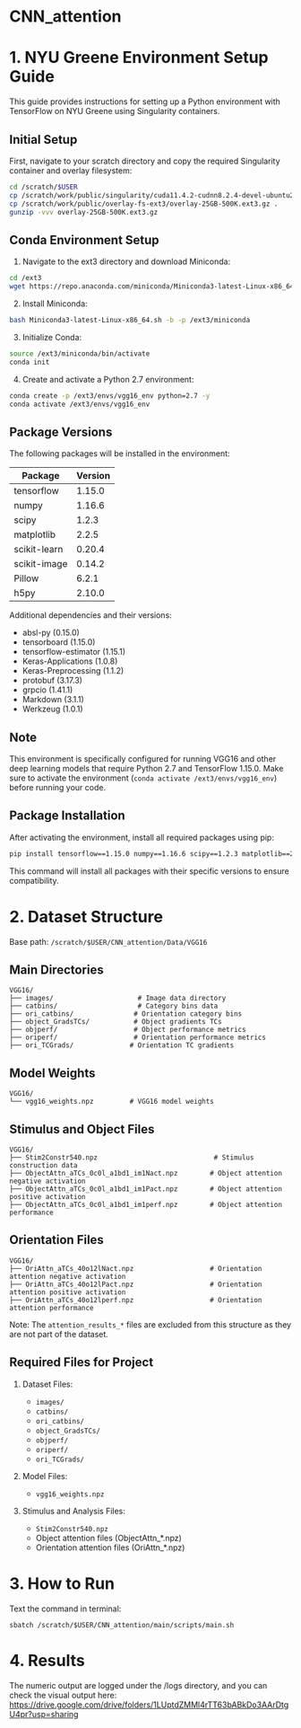 # CNN_attention

# 1. NYU Greene Environment Setup Guide

This guide provides instructions for setting up a Python environment with TensorFlow on NYU Greene using Singularity containers.

## Initial Setup

First, navigate to your scratch directory and copy the required Singularity container and overlay filesystem:

```bash
cd /scratch/$USER
cp /scratch/work/public/singularity/cuda11.4.2-cudnn8.2.4-devel-ubuntu20.04.3.sif .
cp /scratch/work/public/overlay-fs-ext3/overlay-25GB-500K.ext3.gz .
gunzip -vvv overlay-25GB-500K.ext3.gz
```

## Conda Environment Setup

1. Navigate to the ext3 directory and download Miniconda:
```bash
cd /ext3
wget https://repo.anaconda.com/miniconda/Miniconda3-latest-Linux-x86_64.sh
```

2. Install Miniconda:
```bash
bash Miniconda3-latest-Linux-x86_64.sh -b -p /ext3/miniconda
```

3. Initialize Conda:
```bash
source /ext3/miniconda/bin/activate
conda init
```

4. Create and activate a Python 2.7 environment:
```bash
conda create -p /ext3/envs/vgg16_env python=2.7 -y
conda activate /ext3/envs/vgg16_env
```

## Package Versions

The following packages will be installed in the environment:

| Package | Version |
|---------|----------|
| tensorflow | 1.15.0 |
| numpy | 1.16.6 |
| scipy | 1.2.3 |
| matplotlib | 2.2.5 |
| scikit-learn | 0.20.4 |
| scikit-image | 0.14.2 |
| Pillow | 6.2.1 |
| h5py | 2.10.0 |

Additional dependencies and their versions:
- absl-py (0.15.0)
- tensorboard (1.15.0)
- tensorflow-estimator (1.15.1)
- Keras-Applications (1.0.8)
- Keras-Preprocessing (1.1.2)
- protobuf (3.17.3)
- grpcio (1.41.1)
- Markdown (3.1.1)
- Werkzeug (1.0.1)

## Note

This environment is specifically configured for running VGG16 and other deep learning models that require Python 2.7 and TensorFlow 1.15.0. Make sure to activate the environment (`conda activate /ext3/envs/vgg16_env`) before running your code.

## Package Installation

After activating the environment, install all required packages using pip:

```bash
pip install tensorflow==1.15.0 numpy==1.16.6 scipy==1.2.3 matplotlib==2.2.5 scikit-learn==0.20.4 scikit-image==0.14.2 Pillow==6.2.1 h5py==2.10.0 absl-py==0.15.0 astor==0.8.1 backports-abc==0.5 backports.functools-lru-cache==1.6.6 backports.weakref==1.0.post1 certifi==2020.6.20 cloudpickle==1.2.2 cycler==0.10.0 cytoolz==0.10.1 dask==1.2.2 decorator==5.1.0 enum34==1.1.10 funcsigs==1.0.2 functools32==3.2.3.post2 futures==3.4.0 gast==0.2.2 google-pasta==0.2.0 grpcio==1.41.1 imageio==2.6.1 Keras-Applications==1.0.8 Keras-Preprocessing==1.1.2 kiwisolver==1.1.0 Markdown==3.1.1 mkl-fft==1.0.15 mkl-random==1.1.0 mkl-service==2.3.0 mock==3.0.5 networkx==2.2 olefile==0.46 opt-einsum==2.3.2 protobuf==3.17.3 pyparsing==2.4.7 python-dateutil==2.9.0.post0 pytz==2024.2 PyWavelets==1.0.3 singledispatch==3.7.0 six==1.16.0 subprocess32==3.5.4 tensorboard==1.15.0 tensorflow-estimator==1.15.1 termcolor==1.1.0 toolz==0.10.0 tornado==5.1.1 Werkzeug==1.0.1 wheel==0.37.1 wrapt==1.15.0
```

This command will install all packages with their specific versions to ensure compatibility.

# 2. Dataset Structure

Base path: `/scratch/$USER/CNN_attention/Data/VGG16`

## Main Directories
```
VGG16/
├── images/                     # Image data directory
├── catbins/                    # Category bins data
├── ori_catbins/               # Orientation category bins
├── object_GradsTCs/           # Object gradients TCs
├── objperf/                   # Object performance metrics
├── oriperf/                   # Orientation performance metrics
├── ori_TCGrads/              # Orientation TC gradients
```

## Model Weights
```
VGG16/
└── vgg16_weights.npz         # VGG16 model weights
```

## Stimulus and Object Files
```
VGG16/
├── Stim2Constr540.npz                             # Stimulus construction data
├── ObjectAttn_aTCs_0c0l_a1bd1_im1Nact.npz        # Object attention negative activation
├── ObjectAttn_aTCs_0c0l_a1bd1_im1Pact.npz        # Object attention positive activation
├── ObjectAttn_aTCs_0c0l_a1bd1_im1perf.npz        # Object attention performance
```

## Orientation Files
```
VGG16/
├── OriAttn_aTCs_40o12lNact.npz                   # Orientation attention negative activation
├── OriAttn_aTCs_40o12lPact.npz                   # Orientation attention positive activation
├── OriAttn_aTCs_40o12lperf.npz                   # Orientation attention performance
```

Note: The `attention_results_*` files are excluded from this structure as they are not part of the dataset.

## Required Files for Project

1. Dataset Files:
   - `images/`
   - `catbins/`
   - `ori_catbins/`
   - `object_GradsTCs/`
   - `objperf/`
   - `oriperf/`
   - `ori_TCGrads/`

2. Model Files:
   - `vgg16_weights.npz`

3. Stimulus and Analysis Files:
   - `Stim2Constr540.npz`
   - Object attention files (ObjectAttn_*.npz)
   - Orientation attention files (OriAttn_*.npz)

# 3. How to Run

Text the command in terminal:
```
sbatch /scratch/$USER/CNN_attention/main/scripts/main.sh
```

# 4. Results
The numeric output are logged under the /logs directory, and you can check the visual output here: https://drive.google.com/drive/folders/1LUptdZMMl4rTT63bABkDo3AArDtgU4pr?usp=sharing
